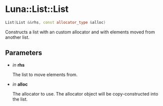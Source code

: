 # Luna::List::List

```c++
List(List &&rhs, const allocator_type &alloc)
```

Constructs a list with an custom allocator and with elements moved from another list. 



## Parameters
* *in* **rhs**

    The list to move elements from. 

* *in* **alloc**

    The allocator to use. The allocator object will be copy-constructed into the list. 

